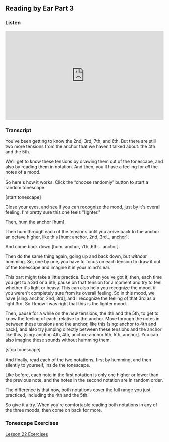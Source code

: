 ## Reading by Ear Part 3



### Listen

<style>
.embed-container {
    position: relative;
    padding-bottom: 56.25%;
    height: 0;
    overflow: hidden;
    max-width: 100%;
  }
  iframe{
    position: absolute;
    top: 0;
    left: 0;
    width: 100%;
    height: 100%;
  }
</style>
<div class='embed-container'>
  <iframe src='https://www.youtube.com/embed/9JgYHum55hI?rel=0' frameborder='0' allowfullscreen></iframe>
</div>



### Transcript

You've been getting to know the 2nd, 3rd, 7th, and 6th. But there are still two more tensions from the anchor that we haven't talked about: the 4th and the 5th.

We'll get to know these tensions by drawing them out of the tonescape, and also by reading them in notation. And then, you'll have a feeling for *all* the notes of a mood.

So here's how it works. Click the “choose randomly” button to start a random tonescape.

 [start tonescape]

Close your eyes, and see if you can recognize the mood, just by it's overall feeling. I'm pretty sure this one feels "lighter."

Then, hum the anchor [hum].

Then hum through each of the tensions until you arrive back to the anchor an octave higher, like this [hum: anchor, 2nd, 3rd... anchor].

And come back down [hum: anchor, 7th, 6th... anchor].

Then do the same thing again, going up and back down, but *without* humming. So, one by one, you have to focus on each tension to draw it out of the tonescape and imagine it in your mind's ear.

This part might take a little practice. But when you've got it, then, each time you get to a 3rd or a 6th, pause on that tension for a moment and try to feel whether it's light or heavy. This can also help you recognize the mood, if you weren't completely sure from its overall feeling. So in this mood, we have [sing: anchor, 2nd, 3rd], and I recognize the feeling of that 3rd as a light 3rd. So I know I was right that this is the lighter mood.

Then, pause for a while on the *new* tensions, the 4th and the 5th, to get to know the feeling of each, relative to the anchor. Move through the notes in between these tensions and the anchor, like this [sing: anchor to 4th and back], and also try jumping directly between these tensions and the anchor like this, [sing: anchor, 4th, 4th, anchor; anchor 5th, 5th, anchor]. You can also imagine these sounds without humming them.

[stop tonescape]

And finally, read each of the two notations, first by humming, and then silently to yourself, inside the tonescape.

Like before, each note in the first notation is only one higher or lower than the previous note, and the notes in the second notation are in random order.

The difference is that now, both notations cover the full range you just practiced, including the 4th and the 5th.

So give it a try. When you're comfortable reading both notations in any of the three moods, then come on back for more.



### Tonescape Exercises

[Lesson 22 Exercises](../player/22-exercises)
